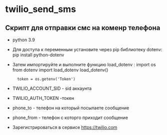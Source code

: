 # twilio_send_sms

## Скрипт для отправки смс на коменр телефона
- python 3.9
- Для доступа к переменным установите через pip библиотеку dotenv: pip install python-dotenv
- Затем импортируйте и выполните функцию load_dotenv :
		import os
		from dotenv import load_dotenv 
		load_dotenv()
		
		token = os.getenv('Token')
- TWILIO_ACCOUNT_SID - sid аккаунта
- TWILIO_AUTH_TOKEN -токен
- phone_to - телефон на который посылаете сообщение
- phone_from - телефон с которго приходит сообщение
- Зарегистрироваться в сервисе https://twilio.com

